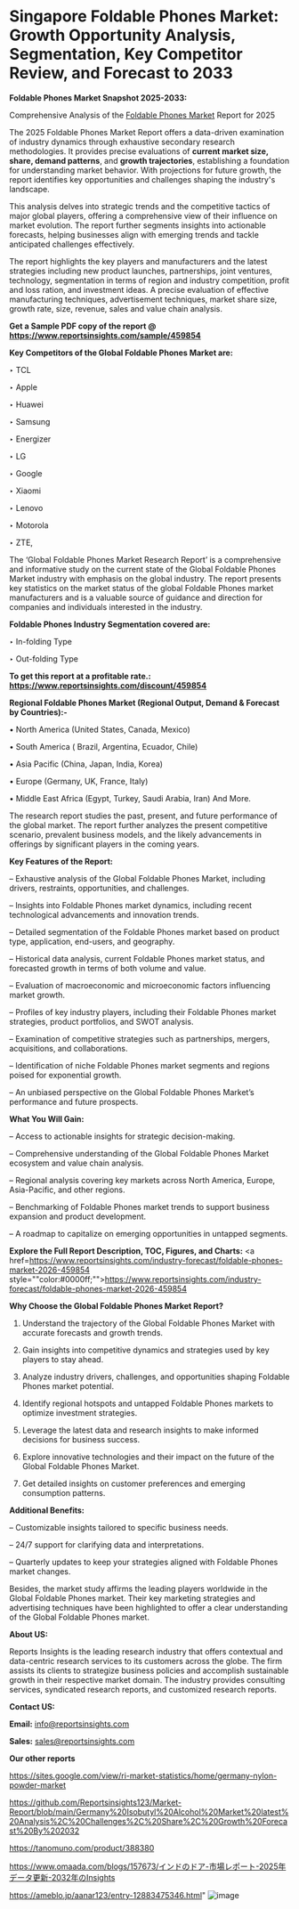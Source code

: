 # Singapore Foldable Phones Market: Growth Opportunity Analysis, Segmentation, Key Competitor Review, and Forecast to 2033

<strong>Foldable Phones Market Snapshot 2025-2033:</strong>

Comprehensive Analysis of the <a href=https://www.reportsinsights.com/sample/459854>Foldable Phones Market</a> Report for 2025

The 2025 Foldable Phones Market Report offers a data-driven examination of industry dynamics through exhaustive secondary research methodologies. It provides precise evaluations of <strong>current market size, share, demand patterns</strong>, and <strong>growth trajectories</strong>, establishing a foundation for understanding market behavior. With projections for future growth, the report identifies key opportunities and challenges shaping the industry's landscape.

This analysis delves into strategic trends and the competitive tactics of major global players, offering a comprehensive view of their influence on market evolution. The report further segments insights into actionable forecasts, helping businesses align with emerging trends and tackle anticipated challenges effectively.

The report highlights the key players and manufacturers and the latest strategies including new product launches, partnerships, joint ventures, technology, segmentation in terms of region and industry competition, profit and loss ration, and investment ideas. A precise evaluation of effective manufacturing techniques, advertisement techniques, market share size, growth rate, size, revenue, sales and value chain analysis.

<strong>Get a Sample PDF copy of the report @ <a href=https://www.reportsinsights.com/sample/459854 style=color:#0000ff;>https://www.reportsinsights.com/sample/459854</a></strong>

<strong>Key Competitors of the Global Foldable Phones Market are:</strong>

‣ TCL

‣ Apple

‣ Huawei

‣ Samsung

‣ Energizer

‣ LG

‣ Google

‣ Xiaomi

‣ Lenovo

‣ Motorola

‣ ZTE,

The ‘Global Foldable Phones Market Research Report’ is a comprehensive and informative study on the current state of the Global Foldable Phones Market industry with emphasis on the global industry. The report presents key statistics on the market status of the global Foldable Phones market manufacturers and is a valuable source of guidance and direction for companies and individuals interested in the industry.

<strong>Foldable Phones Industry Segmentation covered are:</strong>

‣ In-folding Type

‣ Out-folding Type

<strong>To get this report at a profitable rate.: <a href=https://www.reportsinsights.com/discount/459854 style=color:#0000ff;>https://www.reportsinsights.com/discount/459854</a></strong>

<strong>Regional Foldable Phones Market (Regional Output, Demand &amp; Forecast by Countries):-</strong>

• North America (United States, Canada, Mexico)

• South America ( Brazil, Argentina, Ecuador, Chile)

• Asia Pacific (China, Japan, India, Korea)

• Europe (Germany, UK, France, Italy)

• Middle East Africa (Egypt, Turkey, Saudi Arabia, Iran) And More.

The research report studies the past, present, and future performance of the global market. The report further analyzes the present competitive scenario, prevalent business models, and the likely advancements in offerings by significant players in the coming years.

<strong>Key Features of the Report:</strong>

– Exhaustive analysis of the Global Foldable Phones Market, including drivers, restraints, opportunities, and challenges.

– Insights into Foldable Phones market dynamics, including recent technological advancements and innovation trends.

– Detailed segmentation of the Foldable Phones market based on product type, application, end-users, and geography.

– Historical data analysis, current Foldable Phones market status, and forecasted growth in terms of both volume and value.

– Evaluation of macroeconomic and microeconomic factors influencing market growth.

– Profiles of key industry players, including their Foldable Phones market strategies, product portfolios, and SWOT analysis.

– Examination of competitive strategies such as partnerships, mergers, acquisitions, and collaborations.

– Identification of niche Foldable Phones market segments and regions poised for exponential growth.

– An unbiased perspective on the Global Foldable Phones Market’s performance and future prospects.

<strong>What You Will Gain:</strong>

– Access to actionable insights for strategic decision-making.

– Comprehensive understanding of the Global Foldable Phones Market ecosystem and value chain analysis.

– Regional analysis covering key markets across North America, Europe, Asia-Pacific, and other regions.

– Benchmarking of Foldable Phones market trends to support business expansion and product development.

– A roadmap to capitalize on emerging opportunities in untapped segments.

<strong>Explore the Full Report Description, TOC, Figures, and Charts:</strong>
<a href=https://www.reportsinsights.com/industry-forecast/foldable-phones-market-2026-459854 style=""color:#0000ff;"">https://www.reportsinsights.com/industry-forecast/foldable-phones-market-2026-459854</a>

<strong>Why Choose the Global Foldable Phones Market Report?</strong>

1. Understand the trajectory of the Global Foldable Phones Market with accurate forecasts and growth trends.

2. Gain insights into competitive dynamics and strategies used by key players to stay ahead.

3. Analyze industry drivers, challenges, and opportunities shaping Foldable Phones market potential.

4. Identify regional hotspots and untapped Foldable Phones markets to optimize investment strategies.

5. Leverage the latest data and research insights to make informed decisions for business success.

6. Explore innovative technologies and their impact on the future of the Global Foldable Phones Market.

7. Get detailed insights on customer preferences and emerging consumption patterns.

<strong>Additional Benefits:</strong>

– Customizable insights tailored to specific business needs.

– 24/7 support for clarifying data and interpretations.

– Quarterly updates to keep your strategies aligned with Foldable Phones market changes.

Besides, the market study affirms the leading players worldwide in the Global Foldable Phones market. Their key marketing strategies and advertising techniques have been highlighted to offer a clear understanding of the Global Foldable Phones market.

<strong><strong>About US</strong>:</strong>

Reports Insights is the leading research industry that offers contextual and data-centric research services to its customers across the globe. The firm assists its clients to strategize business policies and accomplish sustainable growth in their respective market domain. The industry provides consulting services, syndicated research reports, and customized research reports.

<strong>Contact US:</strong>

<p class=><b>Email:</b> <a href=mailto:info@reportsinsights.com>info@reportsinsights.com</a></p>
<p class=><b>Sales:</b> <a href=mailto:sales@reportsinsights.com>sales@reportsinsights.com</a></p>

<strong>Our other reports</strong>

<a href=https://sites.google.com/view/ri-market-statistics/home/germany-nylon-powder-market>https://sites.google.com/view/ri-market-statistics/home/germany-nylon-powder-market</a>

<a href=https://github.com/Reportsinsights123/Market-Report/blob/main/Germany%20Isobutyl%20Alcohol%20Market%20latest%20Analysis%2C%20Challenges%2C%20Share%2C%20Growth%20Forecast%20By%202032>https://github.com/Reportsinsights123/Market-Report/blob/main/Germany%20Isobutyl%20Alcohol%20Market%20latest%20Analysis%2C%20Challenges%2C%20Share%2C%20Growth%20Forecast%20By%202032</a>

<a href=https://tanomuno.com/product/388380>https://tanomuno.com/product/388380</a>

<a href=https://www.omaada.com/blogs/157673/インドのドア-市場レポート-2025年データ更新-2032年のInsights>https://www.omaada.com/blogs/157673/インドのドア-市場レポート-2025年データ更新-2032年のInsights</a>

<a href=https://ameblo.jp/aanar123/entry-12883475346.html>https://ameblo.jp/aanar123/entry-12883475346.html</a>"
![image](https://github.com/user-attachments/assets/41f9325c-64eb-4cc8-b0eb-26e5f81342ef)
